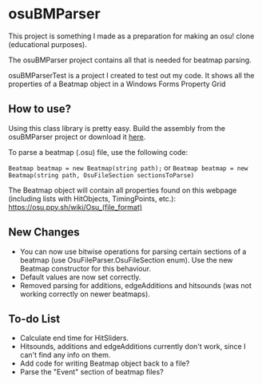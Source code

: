 # osuBMParser

This project is something I made as a preparation for making an osu! clone (educational purposes).

The osuBMParser project contains all that is needed for beatmap parsing.

osuBMParserTest is a project I created to test out my code. It shows all the properties of a Beatmap object in a Windows Forms Property Grid

## How to use?

Using this class library is pretty easy.
Build the assembly from the osuBMParser project or download it [here](https://github.com/Razacx/osuBMParser/raw/master/osuBMParser/bin/Debug/osuBMParser.dll).

To parse a beatmap (.osu) file, use the following code:

```Beatmap beatmap = new Beatmap(string path);```
or
```Beatmap beatmap = new Beatmap(string path, OsuFileSection sectionsToParse)```

The Beatmap object will contain all properties found on this webpage (including lists with HitObjects, TimingPoints, etc.):
https://osu.ppy.sh/wiki/Osu_(file_format)

## New Changes
* You can now use bitwise operations for parsing certain sections of a beatmap (use OsuFileParser.OsuFileSection enum). Use the new Beatmap constructor for this behaviour.
* Default values are now set correctly.
* Removed parsing for additions, edgeAdditions and hitsounds (was not working correctly on newer beatmaps).

## To-do List
* Calculate end time for HitSliders.
* Hitsounds, additions and edgeAdditions currently don't work, since I can't find any info on them.
* Add code for writing Beatmap object back to a file?
* Parse the "Event" section of beatmap files?